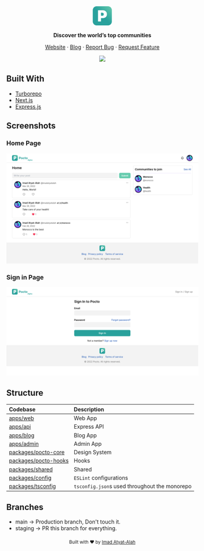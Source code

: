 <div align="center">
  <a href="https://github.com/imadatyatalah/pocto/">
    <img src="./.design-assets/logo.svg" alt="Pocto logo" width="50" />
  </a>
</div>

<p align="center">
    <strong>Discover the world’s top communities</strong>
</p>

<div align="center">

[Website][blog-link]
·
[Blog][blog-link]
·
[Report Bug][issues-link]
·
[Request Feature][issues-link]

</div>

<div align="center">

![][typescript-image]

</div>

## Built With

- [Turborepo](https://turborepo.org/)
- [Next.js](https://nextjs.org/)
- [Express.js](https://expressjs.com/)

## Screenshots

### Home Page

![home-page-screenshot](./screenshots/home-page.png)

### Sign in Page

![sign-in-page-screenshot](./screenshots/sign-in-page.png)

## Structure

| Codebase                                     | Description                                   |
| :------------------------------------------- | :-------------------------------------------- |
| [apps/web](apps/web)                         | Web App                                       |
| [apps/api](apps/api)                         | Express API                                   |
| [apps/blog](apps/blog)                       | Blog App                                      |
| [apps/admin](apps/admin)                     | Admin App                                     |
| [packages/pocto-core](packages/pocto-core)   | Design System                                 |
| [packages/pocto-hooks](packages/pocto-hooks) | Hooks                                         |
| [packages/shared](packages/shared)           | Shared                                        |
| [packages/config](packages/config)           | `ESLint` configurations                       |
| [packages/tsconfig](packages/tsconfig)       | `tsconfig.json`s used throughout the monorepo |

## Branches

- main -> Production branch, Don't touch it.
- staging -> PR this branch for everything.

<div align="center">
  <sub>Built with ❤️ by <a href="https://imadatyatalah.vercel.app">Imad Atyat-Alah</a></sub>
</div>

[typescript-image]: https://img.shields.io/badge/Typescript-294E80.svg?style=for-the-badge&logo=typescript
[issues-link]: https://github.com/imadatyatalah/pocto/issues
[blog-link]: https://pocto-blog.vercel.app
